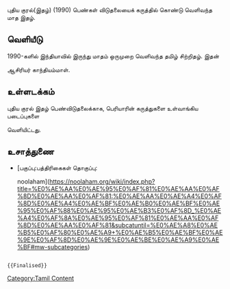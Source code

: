 புதிய குரல்(இதழ்) (1990) பெண்கள் விடுதலையைக் கருத்தில் கொண்டு வெளிவந்த மாத இதழ்.

## வெளியீடு

1990-களில் இந்தியாவில் இருந்து மாதம் ஒருமுறை வெளிவந்த தமிழ் சிற்றிதழ். இதன்
ஆசிரியர் காந்தியம்மாள்.

## உள்ளடக்கம்

புதிய குரல் இதழ் பெண்விடுதலைக்காக, பெரியாரின் கருத்துகளை உள்வாங்கிய படைப்புகளை
வெளியிட்டது.

## உசாத்துணை

-   [பகுப்பு:பத்திரிகைகள் தொகுப்பு:
    noolaham](https://noolaham.org/wiki/index.php?title=%E0%AE%AA%E0%AE%95%E0%AF%81%E0%AE%AA%E0%AF%8D%E0%AE%AA%E0%AF%81:%E0%AE%AA%E0%AE%A4%E0%AF%8D%E0%AE%A4%E0%AE%BF%E0%AE%B0%E0%AE%BF%E0%AE%95%E0%AF%88%E0%AE%95%E0%AE%B3%E0%AF%8D_%E0%AE%A4%E0%AF%8A%E0%AE%95%E0%AF%81%E0%AE%AA%E0%AF%8D%E0%AE%AA%E0%AF%81&subcatuntil=%E0%AE%A8%E0%AE%B5%E0%AF%80%E0%AE%A9+%E0%AE%B5%E0%AE%BF%E0%AE%9E%E0%AF%8D%E0%AE%9E%E0%AE%BE%E0%AE%A9%E0%AE%BF#mw-subcategories)

```{=mediawiki}
{{Finalised}}
```
[Category:Tamil Content](Category:Tamil_Content "wikilink")
